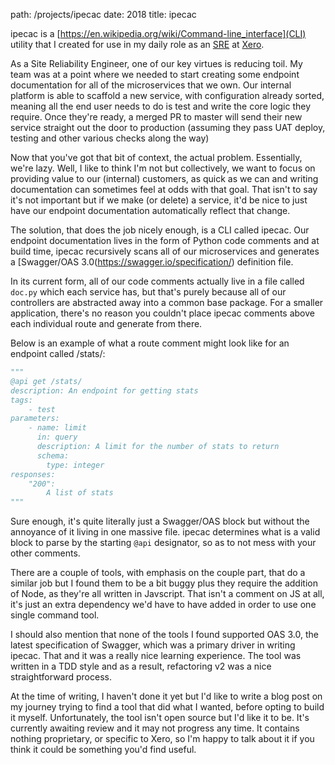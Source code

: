 path: /projects/ipecac
date: 2018
title: ipecac

ipecac is a [https://en.wikipedia.org/wiki/Command-line_interface](CLI) utility that I created for use in my daily role as an [SRE](https://en.wikipedia.org/wiki/Site_Reliability_Engineering) at [Xero](https://xero.com/nz/).

As a Site Reliability Engineer, one of our key virtues is reducing toil. My team was at a point where we needed to start creating some endpoint documentation for all of the microservices that we own. Our internal platform is able to scaffold a new service, with configuration already sorted, meaning all the end user needs to do is test and write the core logic they require. Once they're ready, a merged PR to master will send their new service straight out the door to production (assuming they pass UAT deploy, testing and other various checks along the way)

Now that you've got that bit of context, the actual problem. Essentially, we're lazy. Well, I like to think I'm not but collectively, we want to focus on providing value to our (internal) customers, as quick as we can and writing documentation can sometimes feel at odds with that goal. That isn't to say it's not important but if we make (or delete) a service, it'd be nice to just have our endpoint documentation automatically reflect that change.

The solution, that does the job nicely enough, is a CLI called ipecac. Our endpoint documentation lives in the form of Python code comments and at build time, ipecac recursively scans all of our microservices and generates a [Swagger/OAS 3.0(https://swagger.io/specification/) definition file. 

In its current form, all of our code comments actually live in a file called `doc.py` which each service has, but that's purely because all of our controllers are abstracted away into a common base package. For a smaller application, there's no reason you couldn't place ipecac comments above each individual route and generate from there.

Below is an example of what a route comment might look like for an endpoint called /stats/:

```python
"""
@api get /stats/
description: An endpoint for getting stats
tags:
	- test
parameters:
	- name: limit
	  in: query
	  description: A limit for the number of stats to return
	  schema:
	  	type: integer
responses:
	"200":
		A list of stats
"""
```

Sure enough, it's quite literally just a Swagger/OAS block but without the annoyance of it living in one massive file. ipecac determines what is a valid block to parse by the starting `@api` designator, so as to not mess with your other comments.

There are a couple of tools, with emphasis on the couple part, that do a similar job but I found them to be a bit buggy plus they require the addition of Node, as they're all written in Javscript. That isn't a comment on JS at all, it's just an extra dependency we'd have to have added in order to use one single command tool.

I should also mention that none of the tools I found supported OAS 3.0, the latest specification of Swagger, which was a primary driver in writing ipecac. That and it was a really nice learning experience. The tool was written in a TDD style and as a result, refactoring v2 was a nice straightforward process.

At the time of writing, I haven't done it yet but I'd like to write a blog post on my journey trying to find a tool that did what I wanted, before opting to build it myself. Unfortunately, the tool isn't open source but I'd like it to be. It's currently awaiting review and it may not progress any time. It contains nothing proprietary, or specific to Xero, so I'm happy to talk about it if you think it could be something you'd find useful.